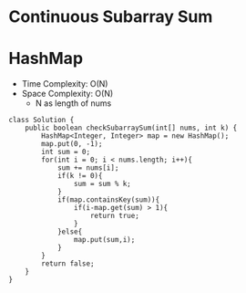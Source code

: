 # Continuous Subarray Sum

# HashMap

- Time Complexity: O(N)
- Space Complexity: O(N)
  - N as length of nums

```
class Solution {
    public boolean checkSubarraySum(int[] nums, int k) {
        HashMap<Integer, Integer> map = new HashMap();
        map.put(0, -1);
        int sum = 0;
        for(int i = 0; i < nums.length; i++){
            sum += nums[i];
            if(k != 0){
                sum = sum % k;
            }
            if(map.containsKey(sum)){
                if(i-map.get(sum) > 1){
                    return true;
                }
            }else{
                map.put(sum,i);
            }
        }
        return false;
    }
}
```
